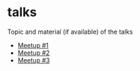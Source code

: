 # talks
Topic and material (if available) of the talks

- [Meetup #1](meetup-01)
- [Meetup #2](meetup-02)
- [Meetup #3](meetup-03)

